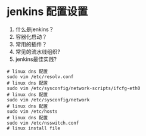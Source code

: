 # jenkins 配置设置
1. 什么是jenkins？
2. 容器化启动？
3. 常用的插件？
4. 常见的流水线组织?
5. jenkins最佳实践?
```shell
# linux dns 配置
sudo vim /etc/resolv.conf
# linux dns 配置
sudo vim /etc/sysconfig/network-scripts/ifcfg-eth0
# linux dns 配置
sudo vim /etc/sysconfig/network
# linux dns 配置
sudo vim /etc/hosts
# linux dns 配置
sudo vim /etc/nsswitch.conf
# linux install file 

```